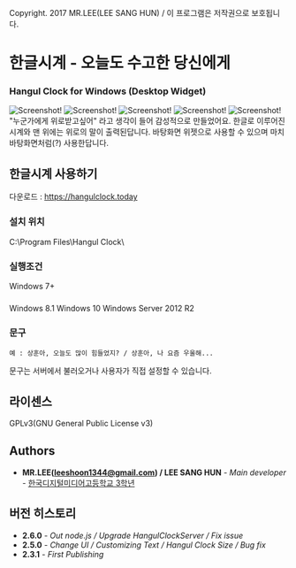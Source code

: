 Copyright. 2017 MR.LEE(LEE SANG HUN) / 이 프로그램은 저작권으로 보호됩니다.

# 한글시계 - 오늘도 수고한 당신에게
### Hangul Clock for Windows (Desktop Widget)
![Screenshot!](https://raw.githubusercontent.com/dsa28s/windows-hangul-clock/master/Screenshot/shot6.PNG)
![Screenshot!](https://raw.githubusercontent.com/dsa28s/windows-hangul-clock/master/Screenshot/shot1.PNG)
![Screenshot!](https://raw.githubusercontent.com/dsa28s/windows-hangul-clock/master/Screenshot/shot3.png)
![Screenshot!](https://raw.githubusercontent.com/dsa28s/windows-hangul-clock/master/Screenshot/shot4.png)
![Screenshot!](https://raw.githubusercontent.com/dsa28s/windows-hangul-clock/master/Screenshot/shot2.png)
"누군가에게 위로받고싶어" 라고 생각이 들어 감성적으로 만들었어요.
한글로 이루어진 시계와 맨 위에는 위로의 말이 출력된답니다. 
바탕화면 위젯으로 사용할 수 있으며 마치 바탕화면처럼(?) 사용한답니다. 

## 한글시계 사용하기
다운로드 : https://hangulclock.today

### 설치 위치
C:\Program Files\Hangul Clock\

### 실행조건
Windows 7+

### 
Windows 8.1
Windows 10
Windows Server 2012 R2

### 문구
```
예 : 상훈아, 오늘도 많이 힘들었지? / 상훈아, 나 요즘 우울해...
```
문구는 서버에서 불러오거나 사용자가 직접 설정할 수 있습니다.

## 라이센스
GPLv3(GNU General Public License v3)

## Authors
* **MR.LEE(leeshoon1344@gmail.com) / LEE SANG HUN** - *Main developer* - [한국디지털미디어고등학교 3학년](https://github.com/dsa28s)

## 버전 히스토리
* **2.6.0** - *Out node.js / Upgrade HangulClockServer / Fix issue*
* **2.5.0** - *Change UI / Customizing Text / Hangul Clock Size / Bug fix*
* **2.3.1** - *First Publishing*
